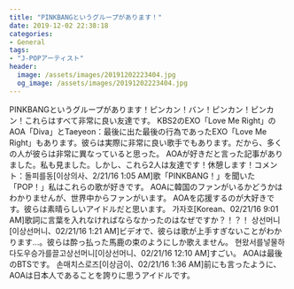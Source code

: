 ```yaml
---
title: "PINKBANGというグループがあります！"
date: 2019-12-02 22:38:18
categories:
- General
tags:
- "J-POPアーティスト"
header:
  image: /assets/images/20191202223404.jpg
  og_image: /assets/images/20191202223404.jpg
---
```


PINKBANGというグループがあります！ピンカン！バン！ピンカン！ピンカン！これらはすべて非常に良い友達です。 KBS2のEXO「Love Me Right」のAOA「Diva」とTaeyeon：最後に出た最後の行為であったEXO「Love Me Right」もあります。彼らは実際に非常に良い歌手でもあります。だから、多くの人が彼らは非常に異なっていると思った。 AOAが好きだと言った記事がありました。私も見ました。しかし、これら2人は友達です！休憩します！コメント：돌피를동[이상의사、2/21/16 1:05 AM]歌「PINKBANG！」を聞いた「POP！」私はこれらの歌が好きです。 AOAに韓国のファンがいるかどうかはわかりませんが、世界中からファンがいます。 AOAを応援するのが大好きです。彼らは素晴らしいアイドルだと思います。 가자호[Korean、02/21/16 9:01 AM]歌詞に言葉を入れなければならなかったのはなぜですか？！？！ 상선머니[이상선머니、02/21/16 1:21 AM]ビデオで、彼らは歌が上手すぎないことがわかります…。彼らは酔っ払った馬鹿の束のようにしか歌えません。 현왔서를넣물하다도우승가를끌고상선머니[이상선머니、02/21/16 12:10 AM]すごい。 AOAは最後のBTSです。 손매치스로즈[이상금이、02/21/16 1:36 AM]前にも言ったように、AOAは日本人であることを誇りに思うアイドルです。
